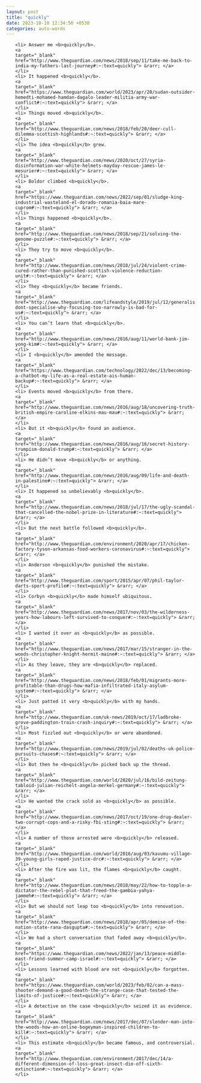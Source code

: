 ```yaml
---
layout: post
title: "quickly"
date: 2023-10-10 12:34:56 +0530
categories: auto-words
---
```

<ol>

    <li> Answer me <b>quickly</b>.
    <a 
    target="_blank" 
    href="http://www.theguardian.com/news/2018/sep/11/take-me-back-to-india-my-fathers-last-journey#:~:text=quickly"> &rarr; </a>
    </li>
    <li> It happened <b>quickly</b>.
    <a 
    target="_blank" 
    href="https://www.theguardian.com/world/2023/apr/20/sudan-outsider-hemedti-mohamed-hamdan-dagalo-leader-militia-army-war-conflict#:~:text=quickly"> &rarr; </a>
    </li>
    <li> Things moved <b>quickly</b>.
    <a 
    target="_blank" 
    href="http://www.theguardian.com/news/2018/feb/20/deer-cull-dilemma-scottish-highlands#:~:text=quickly"> &rarr; </a>
    </li>
    <li> The idea <b>quickly</b> grew.
    <a 
    target="_blank" 
    href="http://www.theguardian.com/news/2020/oct/27/syria-disinformation-war-white-helmets-mayday-rescue-james-le-mesurier#:~:text=quickly"> &rarr; </a>
    </li>
    <li> Boldor climbed <b>quickly</b>.
    <a 
    target="_blank" 
    href="https://www.theguardian.com/news/2022/sep/01/sludge-king-industrial-wasteland-el-dorado-romania-baia-mare-cuprom#:~:text=quickly"> &rarr; </a>
    </li>
    <li> Things happened <b>quickly</b>.
    <a 
    target="_blank" 
    href="http://www.theguardian.com/news/2018/sep/21/solving-the-genome-puzzle#:~:text=quickly"> &rarr; </a>
    </li>
    <li> They try to move <b>quickly</b>.
    <a 
    target="_blank" 
    href="http://www.theguardian.com/news/2018/jul/24/violent-crime-cured-rather-than-punished-scottish-violence-reduction-unit#:~:text=quickly"> &rarr; </a>
    </li>
    <li> They <b>quickly</b> became friends.
    <a 
    target="_blank" 
    href="http://www.theguardian.com/lifeandstyle/2019/jul/12/generalise-dont-specialise-why-focusing-too-narrowly-is-bad-for-us#:~:text=quickly"> &rarr; </a>
    </li>
    <li> You can’t learn that <b>quickly</b>.
    <a 
    target="_blank" 
    href="http://www.theguardian.com/news/2016/aug/11/world-bank-jim-yong-kim#:~:text=quickly"> &rarr; </a>
    </li>
    <li> I <b>quickly</b> amended the message.
    <a 
    target="_blank" 
    href="https://www.theguardian.com/technology/2022/dec/13/becoming-a-chatbot-my-life-as-a-real-estate-ais-human-backup#:~:text=quickly"> &rarr; </a>
    </li>
    <li> Events moved <b>quickly</b> from there.
    <a 
    target="_blank" 
    href="http://www.theguardian.com/news/2016/aug/18/uncovering-truth-british-empire-caroline-elkins-mau-mau#:~:text=quickly"> &rarr; </a>
    </li>
    <li> But it <b>quickly</b> found an audience.
    <a 
    target="_blank" 
    href="http://www.theguardian.com/news/2016/aug/16/secret-history-trumpism-donald-trump#:~:text=quickly"> &rarr; </a>
    </li>
    <li> He didn’t move <b>quickly</b> or anything.
    <a 
    target="_blank" 
    href="http://www.theguardian.com/news/2016/aug/09/life-and-death-in-palestine#:~:text=quickly"> &rarr; </a>
    </li>
    <li> It happened so unbelievably <b>quickly</b>.
    <a 
    target="_blank" 
    href="http://www.theguardian.com/news/2018/jul/17/the-ugly-scandal-that-cancelled-the-nobel-prize-in-literature#:~:text=quickly"> &rarr; </a>
    </li>
    <li> But the next battle followed <b>quickly</b>.
    <a 
    target="_blank" 
    href="http://www.theguardian.com/environment/2020/apr/17/chicken-factory-tyson-arkansas-food-workers-coronavirus#:~:text=quickly"> &rarr; </a>
    </li>
    <li> Anderson <b>quickly</b> punished the mistake.
    <a 
    target="_blank" 
    href="http://www.theguardian.com/sport/2015/apr/07/phil-taylor-darts-sport-profile#:~:text=quickly"> &rarr; </a>
    </li>
    <li> Corbyn <b>quickly</b> made himself ubiquitous.
    <a 
    target="_blank" 
    href="http://www.theguardian.com/news/2017/nov/03/the-wilderness-years-how-labours-left-survived-to-conquer#:~:text=quickly"> &rarr; </a>
    </li>
    <li> I wanted it over as <b>quickly</b> as possible.
    <a 
    target="_blank" 
    href="http://www.theguardian.com/news/2017/mar/15/stranger-in-the-woods-christopher-knight-hermit-maine#:~:text=quickly"> &rarr; </a>
    </li>
    <li> As they leave, they are <b>quickly</b> replaced.
    <a 
    target="_blank" 
    href="http://www.theguardian.com/news/2018/feb/01/migrants-more-profitable-than-drugs-how-mafia-infiltrated-italy-asylum-system#:~:text=quickly"> &rarr; </a>
    </li>
    <li> Just patted it very <b>quickly</b> with my hands.
    <a 
    target="_blank" 
    href="http://www.theguardian.com/uk-news/2019/oct/17/ladbroke-grove-paddington-train-crash-inquiry#:~:text=quickly"> &rarr; </a>
    </li>
    <li> Most fizzled out <b>quickly</b> or were abandoned.
    <a 
    target="_blank" 
    href="http://www.theguardian.com/news/2019/jul/02/deaths-uk-police-pursuits-chases#:~:text=quickly"> &rarr; </a>
    </li>
    <li> But then he <b>quickly</b> picked back up the thread.
    <a 
    target="_blank" 
    href="http://www.theguardian.com/world/2020/jul/16/bild-zeitung-tabloid-julian-reichelt-angela-merkel-germany#:~:text=quickly"> &rarr; </a>
    </li>
    <li> He wanted the crack sold as <b>quickly</b> as possible.
    <a 
    target="_blank" 
    href="http://www.theguardian.com/news/2017/oct/19/one-drug-dealer-two-corrupt-cops-and-a-risky-fbi-sting#:~:text=quickly"> &rarr; </a>
    </li>
    <li> A number of those arrested were <b>quickly</b> released.
    <a 
    target="_blank" 
    href="http://www.theguardian.com/world/2016/aug/03/kavumu-village-39-young-girls-raped-justice-drc#:~:text=quickly"> &rarr; </a>
    </li>
    <li> After the fire was lit, the flames <b>quickly</b> caught.
    <a 
    target="_blank" 
    href="http://www.theguardian.com/news/2018/may/22/how-to-topple-a-dictator-the-rebel-plot-that-freed-the-gambia-yahya-jammeh#:~:text=quickly"> &rarr; </a>
    </li>
    <li> But we should not leap too <b>quickly</b> into renovation.
    <a 
    target="_blank" 
    href="http://www.theguardian.com/news/2018/apr/05/demise-of-the-nation-state-rana-dasgupta#:~:text=quickly"> &rarr; </a>
    </li>
    <li> We had a short conversation that faded away <b>quickly</b>.
    <a 
    target="_blank" 
    href="https://www.theguardian.com/news/2022/jan/13/peace-middle-east-friend-summer-camp-israel#:~:text=quickly"> &rarr; </a>
    </li>
    <li> Lessons learned with blood are not <b>quickly</b> forgotten.
    <a 
    target="_blank" 
    href="https://www.theguardian.com/world/2023/feb/02/can-a-mass-shooter-demand-a-good-death-the-strange-case-that-tested-the-limits-of-justice#:~:text=quickly"> &rarr; </a>
    </li>
    <li> A detective on the case <b>quickly</b> seized it as evidence.
    <a 
    target="_blank" 
    href="http://www.theguardian.com/news/2017/dec/07/slender-man-into-the-woods-how-an-online-bogeyman-inspired-children-to-kill#:~:text=quickly"> &rarr; </a>
    </li>
    <li> This estimate <b>quickly</b> became famous, and controversial.
    <a 
    target="_blank" 
    href="http://www.theguardian.com/environment/2017/dec/14/a-different-dimension-of-loss-great-insect-die-off-sixth-extinction#:~:text=quickly"> &rarr; </a>
    </li>